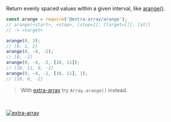 Return evenly spaced values within a given interval, like [arange()].

```javascript
const arange = require('@extra-array/arange');
// arange(<start>, <stop>, [step=1], [target=[]], [at])
// -> <target>

arange(0, 3);
// [0, 1, 2]
arange(0, -4, -2);
// [0, -2]
arange(0, -4, -2, [10, 11]);
// [10, 11, 0, -2]
arange(0, -4, -2, [10, 11], 1);
// [10, 0, -2]
```
> With [extra-array] try `Array.arange()` instead.
<br>


[![extra-array](https://i.imgur.com/nwyrmkW.jpg)](https://www.npmjs.com/package/extra-array)

[extra-array]: https://www.npmjs.com/package/extra-array
[arange()]: https://docs.scipy.org/doc/numpy-1.13.0/reference/generated/numpy.arange.html
